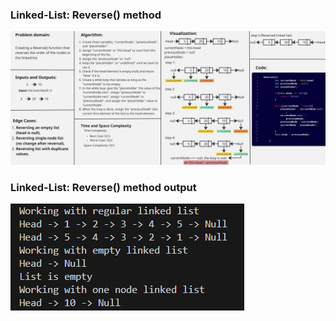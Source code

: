 ### Linked-List: Reverse() method

![Remove-Middle-Value](../docs/Reversed.jpg)

### Linked-List: Reverse() method output

![Remove-Middle-Value](../docs/console-output.png)
